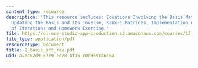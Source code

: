 ```yaml
---
content_type: resource
description: 'This resource includes: Equations Involving the Basis Matrix, LU Factorization,
  Updating the Basis and its Inverse, Rank-1 Matrices, Implementation over a Sequence
  of Iterations and Homework Exercise.'
file: https://ol-ocw-studio-app-production.s3.amazonaws.com/courses/15-094j-systems-optimization-models-and-computation-sma-5223-spring-2004/a7ec02d96779ed78bf15c0d369c46c5a_2_basis_art_rev.pdf
file_type: application/pdf
resourcetype: Document
title: 2_basis_art_rev.pdf
uid: a7ec02d9-6779-ed78-bf15-c0d369c46c5a
---
```

